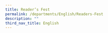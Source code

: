 ```yaml
---
title: Reader’s Fest
permalink: /departments/English/Readers-Fest
description: ""
third_nav_title: English
---
```


